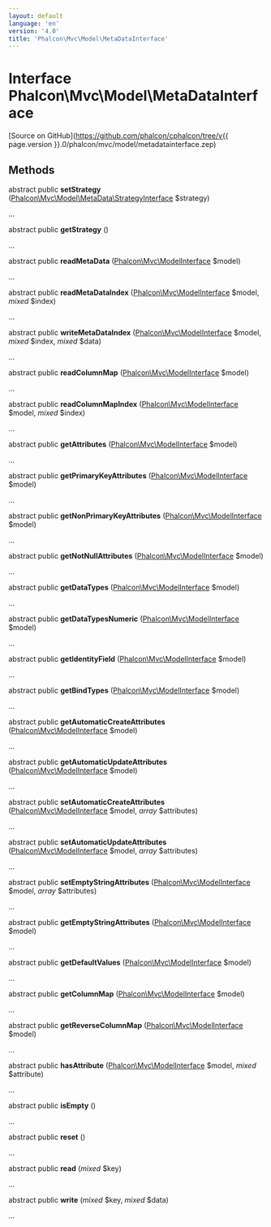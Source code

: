 ```yaml
---
layout: default
language: 'en'
version: '4.0'
title: 'Phalcon\Mvc\Model\MetaDataInterface'
---
```

# Interface **Phalcon\Mvc\Model\MetaDataInterface**

[Source on GitHub](https://github.com/phalcon/cphalcon/tree/v{{ page.version }}.0/phalcon/mvc/model/metadatainterface.zep)

## Methods
abstract public  **setStrategy** ([Phalcon\Mvc\Model\MetaData\StrategyInterface](Phalcon_Mvc_Model_MetaData_StrategyInterface) $strategy)

...


abstract public  **getStrategy** ()

...


abstract public  **readMetaData** ([Phalcon\Mvc\ModelInterface](Phalcon_Mvc_ModelInterface) $model)

...


abstract public  **readMetaDataIndex** ([Phalcon\Mvc\ModelInterface](Phalcon_Mvc_ModelInterface) $model, *mixed* $index)

...


abstract public  **writeMetaDataIndex** ([Phalcon\Mvc\ModelInterface](Phalcon_Mvc_ModelInterface) $model, *mixed* $index, *mixed* $data)

...


abstract public  **readColumnMap** ([Phalcon\Mvc\ModelInterface](Phalcon_Mvc_ModelInterface) $model)

...


abstract public  **readColumnMapIndex** ([Phalcon\Mvc\ModelInterface](Phalcon_Mvc_ModelInterface) $model, *mixed* $index)

...


abstract public  **getAttributes** ([Phalcon\Mvc\ModelInterface](Phalcon_Mvc_ModelInterface) $model)

...


abstract public  **getPrimaryKeyAttributes** ([Phalcon\Mvc\ModelInterface](Phalcon_Mvc_ModelInterface) $model)

...


abstract public  **getNonPrimaryKeyAttributes** ([Phalcon\Mvc\ModelInterface](Phalcon_Mvc_ModelInterface) $model)

...


abstract public  **getNotNullAttributes** ([Phalcon\Mvc\ModelInterface](Phalcon_Mvc_ModelInterface) $model)

...


abstract public  **getDataTypes** ([Phalcon\Mvc\ModelInterface](Phalcon_Mvc_ModelInterface) $model)

...


abstract public  **getDataTypesNumeric** ([Phalcon\Mvc\ModelInterface](Phalcon_Mvc_ModelInterface) $model)

...


abstract public  **getIdentityField** ([Phalcon\Mvc\ModelInterface](Phalcon_Mvc_ModelInterface) $model)

...


abstract public  **getBindTypes** ([Phalcon\Mvc\ModelInterface](Phalcon_Mvc_ModelInterface) $model)

...


abstract public  **getAutomaticCreateAttributes** ([Phalcon\Mvc\ModelInterface](Phalcon_Mvc_ModelInterface) $model)

...


abstract public  **getAutomaticUpdateAttributes** ([Phalcon\Mvc\ModelInterface](Phalcon_Mvc_ModelInterface) $model)

...


abstract public  **setAutomaticCreateAttributes** ([Phalcon\Mvc\ModelInterface](Phalcon_Mvc_ModelInterface) $model, *array* $attributes)

...


abstract public  **setAutomaticUpdateAttributes** ([Phalcon\Mvc\ModelInterface](Phalcon_Mvc_ModelInterface) $model, *array* $attributes)

...


abstract public  **setEmptyStringAttributes** ([Phalcon\Mvc\ModelInterface](Phalcon_Mvc_ModelInterface) $model, *array* $attributes)

...


abstract public  **getEmptyStringAttributes** ([Phalcon\Mvc\ModelInterface](Phalcon_Mvc_ModelInterface) $model)

...


abstract public  **getDefaultValues** ([Phalcon\Mvc\ModelInterface](Phalcon_Mvc_ModelInterface) $model)

...


abstract public  **getColumnMap** ([Phalcon\Mvc\ModelInterface](Phalcon_Mvc_ModelInterface) $model)

...


abstract public  **getReverseColumnMap** ([Phalcon\Mvc\ModelInterface](Phalcon_Mvc_ModelInterface) $model)

...


abstract public  **hasAttribute** ([Phalcon\Mvc\ModelInterface](Phalcon_Mvc_ModelInterface) $model, *mixed* $attribute)

...


abstract public  **isEmpty** ()

...


abstract public  **reset** ()

...


abstract public  **read** (*mixed* $key)

...


abstract public  **write** (*mixed* $key, *mixed* $data)

...


